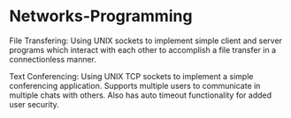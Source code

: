 # Networks-Programming
File Transfering: Using  UNIX  sockets  to  implement  simple  client  and  server programs which interact with each other to accomplish a file transfer in a connectionless manner.  
  
Text Conferencing: Using UNIX  TCP  sockets  to  implement  a  simple  conferencing application. Supports multiple users to communicate in multiple chats with others. Also has auto timeout functionality for added user security.  
